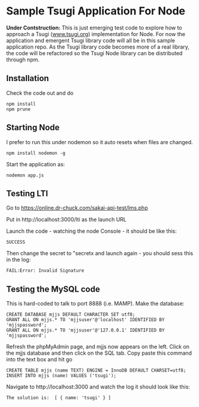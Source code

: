
Sample Tsugi Application For Node
=================================

**Under Contstruction:** This is just emerging test code to explore
how to approach a Tsugi (www.tsugi.org) implementation for Node.
For now the application and emergent Tsugi library code will all
be in this sample application repo.  As the Tsugi library code 
becomes more of a real library, the code will be refactored so the
Tsugi Node library can be distributed through npm.

Installation
------------

Check the code out and do

    npm install
    npm prune

Starting Node
-------------

I prefer to run this under nodemon so it auto resets when files are changed.

    npm install nodemon -g

Start the application as:

    nodemon app.js

Testing LTI
-----------

Go to https://online.dr-chuck.com/sakai-api-test/lms.php

Put in http://localhost:3000/lti as the launch URL

Launch the code - watching the node Console - it should be like this:

    SUCCESS

Then change the secret to "secretx and launch again - you should 
sess this in the log:

    FAIL:Error: Invalid Signature


Testing the MySQL code
----------------------

This is hard-coded to talk to port 8888 (i.e. MAMP). Make the database:

    CREATE DATABASE mjjs DEFAULT CHARACTER SET utf8;
    GRANT ALL ON mjjs.* TO 'mjjsuser'@'localhost' IDENTIFIED BY 'mjjspassword';
    GRANT ALL ON mjjs.* TO 'mjjsuser'@'127.0.0.1' IDENTIFIED BY 'mjjspassword';

Refresh the phpMyAdmin page, and mjjs now appears on the left.
Click on the mjjs database and then click on the SQL tab. 
Copy paste this command into the text box and hit go

    CREATE TABLE mjjs (name TEXT) ENGINE = InnoDB DEFAULT CHARSET=utf8;
    INSERT INTO mjjs (name) VALUES ('tsugi');

Navigate to http://localhost:3000 and watch the log it should look like this:

    The solution is:  [ { name: 'tsugi' } ]



